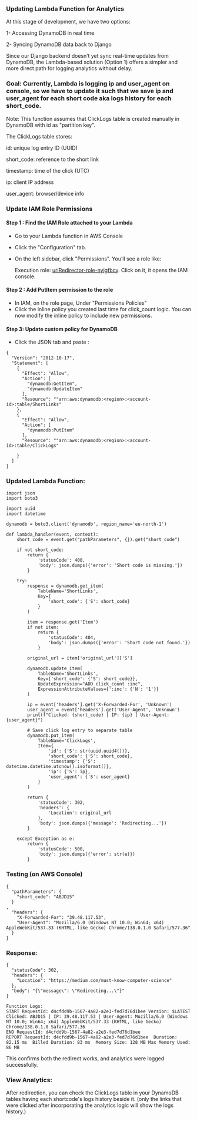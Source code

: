 ### Updating Lambda Function for Analytics 

At this stage of development, we have two options:

1- Accessing DynamoDB in real time

2- Syncing DynamoDB data back to Django

Since our Django backend doesn’t yet sync real-time updates from DynamoDB, the Lambda-based solution (Option 1) offers a simpler and more direct path for logging analytics without delay.

### Goal:  Currently, Lambda is logging ip and user_agent on console, so we have to update it such that we save ip and user_agent for each short code aka logs history for each short_code.

Note: This function assumes that ClickLogs table is created manually in DynamoDB with id as "partition key".

The ClickLogs table stores:

id: unique log entry ID (UUID)

short_code: reference to the short link

timestamp: time of the click (UTC)

ip: client IP address

user_agent: browser/device info


### Update IAM Role Permissions

#### Step 1 : Find the IAM Role attached to your Lambda 
- Go to your Lambda function in AWS Console
- Click the "Configuration" tab. 
- On the left sidebar, click "Permissions". You’ll see a role like:

    Execution role: [urlRedirector-role-nyigfbcy](). Click on it, it opens the IAM console.

#### Step 2 : Add PutItem permission to the role
- In IAM, on the role page, Under "Permissions Policies"
- Click the inline policy you created last time for click_count logic. You can now modify the inline policy to include new permissions.

#### Step 3: Update custom policy for DynamoDB
- Click the JSON tab and paste :
```
{
  "Version": "2012-10-17",
  "Statement": [
    {
      "Effect": "Allow",
      "Action": [
        "dynamodb:GetItem",
        "dynamodb:UpdateItem"
      ],
      "Resource": ""arn:aws:dynamodb:<region>:<account-id>:table/ShortLinks"
    },
    {
      "Effect": "Allow",
      "Action": [
        "dynamodb:PutItem"
      ],
      "Resource": ""arn:aws:dynamodb:<region>:<account-id>:table/ClickLogs"

    }
  ]
}

```


### Updated Lambda Function:

```
import json
import boto3

import uuid
import datetime

dynamodb = boto3.client('dynamodb', region_name='eu-north-1')  

def lambda_handler(event, context):
    short_code = event.get("pathParameters", {}).get("short_code")

    if not short_code:
        return {
            'statusCode': 400,
            'body': json.dumps({'error': 'Short code is missing.'})
        }

    try:
        response = dynamodb.get_item(
            TableName='ShortLinks',
            Key={
                'short_code': {'S': short_code}
            }
        )

        item = response.get('Item')
        if not item:
            return {
                'statusCode': 404,
                'body': json.dumps({'error': 'Short code not found.'})
            }

        original_url = item['original_url']['S']

        dynamodb.update_item(
            TableName='ShortLinks',
            Key={'short_code': {'S': short_code}},
            UpdateExpression="ADD click_count :inc",
            ExpressionAttributeValues={':inc': {'N': '1'}}
        )

        ip = event['headers'].get('X-Forwarded-For', 'Unknown')
        user_agent = event['headers'].get('User-Agent', 'Unknown')
        print(f"Clicked: {short_code} | IP: {ip} | User-Agent: {user_agent}")
        
        # Save click log entry to separate table
        dynamodb.put_item(
            TableName='ClickLogs',
            Item={
                'id': {'S': str(uuid.uuid4())},
                'short_code': {'S': short_code},
                'timestamp': {'S': datetime.datetime.utcnow().isoformat()},
                'ip': {'S': ip},
                'user_agent': {'S': user_agent}
            }
        )
        
        return {
            'statusCode': 302,
            'headers': {
                'Location': original_url
            },
            'body': json.dumps({'message': 'Redirecting...'})
        }

    except Exception as e:
        return {
            'statusCode': 500,
            'body': json.dumps({'error': str(e)})
        }

```


### Testing (on AWS Console)


```
{
  "pathParameters": {
    "short_code": "ABJD15"
  }
,
  "headers": {
    "X-Forwarded-For": "39.48.117.53",
    "User-Agent": "Mozilla/6.0 (Windows NT 10.0; Win64; x64) AppleWebKit/537.33 (KHTML, like Gecko) Chrome/138.0.1.0 Safari/577.36"
  }
}

```


### Response:

```
{
  "statusCode": 302,
  "headers": {
    "Location": "https://medium.com/must-know-computer-science"
  },
  "body": "{\"message\": \"Redirecting...\"}"
}

Function Logs:
START RequestId: d4cfdd9b-1567-4a82-a2e3-fed7d76d1bee Version: $LATEST
Clicked: ABJD15 | IP: 39.48.117.53 | User-Agent: Mozilla/6.0 (Windows NT 10.0; Win64; x64) AppleWebKit/537.33 (KHTML, like Gecko) Chrome/138.0.1.0 Safari/577.36
END RequestId: d4cfdd9b-1567-4a82-a2e3-fed7d76d1bee
REPORT RequestId: d4cfdd9b-1567-4a82-a2e3-fed7d76d1bee	Duration: 82.15 ms	Billed Duration: 83 ms	Memory Size: 128 MB	Max Memory Used: 86 MB

```

This confirms both the redirect works, and analytics were logged successfully.


### View Analytics:
 
After redirection, you can check the ClickLogs table in your DynamoDB tables having each shortcode's logs history beside it. (only the links that were clicked after incorporating the analytics logic will show the logs history.)
